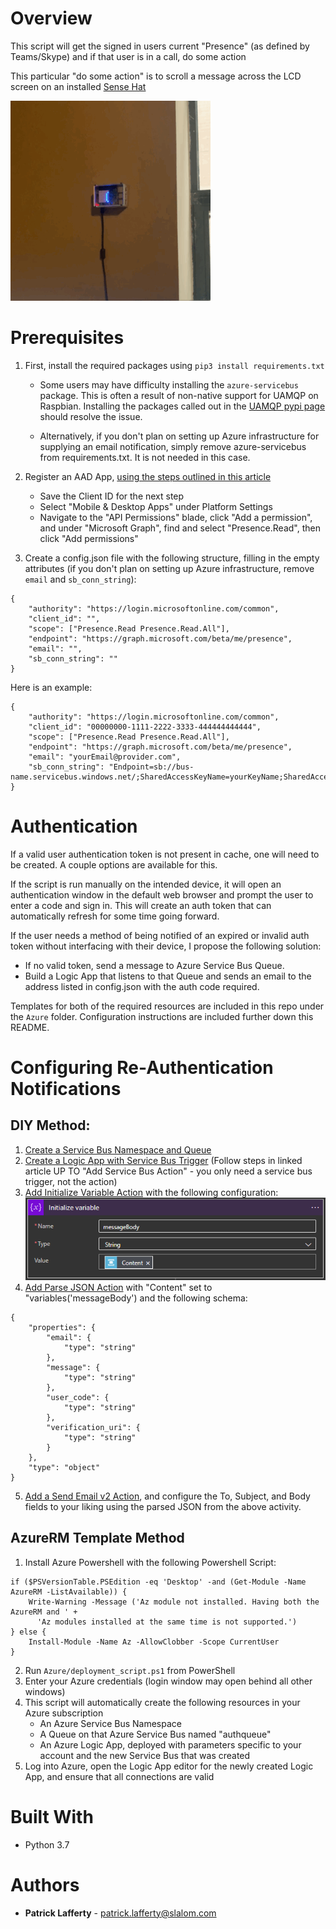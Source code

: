 # Overview

This script will get the signed in users current "Presence" (as defined by Teams/Skype) and if that user is in a call, do some action

This particular "do some action" is to scroll a message across the LCD screen on an installed [Sense Hat](https://www.raspberrypi.org/products/sense-hat/)

![End Result](img/endResult.GIF)

# Prerequisites

1. First, install the required packages using `pip3 install requirements.txt`

    * Some users may have difficulty installing the `azure-servicebus` package.  This is often a result of non-native support for UAMQP on Raspbian.  Installing the packages called out in the [UAMQP pypi page](https://pypi.org/project/uamqp/) should resolve the issue.

    * Alternatively, if you don't plan on setting up Azure infrastructure for supplying an email notification, simply remove azure-servicebus from requirements.txt. It is not needed in this case.

2. Register an AAD App, [using the steps outlined in this article](https://docs.microsoft.com/en-us/azure/active-directory/develop/quickstart-register-app#main)
    * Save the Client ID for the next step
    * Select "Mobile & Desktop Apps" under Platform Settings
    * Navigate to the "API Permissions" blade, click "Add a permission", and under "Microsoft Graph", find and select "Presence.Read", then click "Add permissions"

3. Create a config.json file with the following structure, filling in the empty attributes (if you don't plan on setting up Azure infrastructure, remove `email` and `sb_conn_string`):
```
{
    "authority": "https://login.microsoftonline.com/common",
    "client_id": "",
    "scope": ["Presence.Read Presence.Read.All"],
    "endpoint": "https://graph.microsoft.com/beta/me/presence",
    "email": "",
    "sb_conn_string": ""
}
```

Here is an example:
```
{
    "authority": "https://login.microsoftonline.com/common",
    "client_id": "00000000-1111-2222-3333-444444444444",
    "scope": ["Presence.Read Presence.Read.All"],
    "endpoint": "https://graph.microsoft.com/beta/me/presence",
    "email": "yourEmail@provider.com",
    "sb_conn_string": "Endpoint=sb://bus-name.servicebus.windows.net/;SharedAccessKeyName=yourKeyName;SharedAccessKey=yourBigLongComplicatedKey;EntityPath=yourQueueName"
}
```

# Authentication

If a valid user authentication token is not present in cache, one will need to be created. A couple options are available for this.

If the script is run manually on the intended device, it will open an authentication window in the default web browser and prompt the user to enter a code and sign in.  This will create an auth token that can automatically refresh for some time going forward.

If the user needs a method of being notified of an expired or invalid auth token without interfacing with their device, I propose the following solution:

* If no valid token, send a message to Azure Service Bus Queue.  
* Build a Logic App that listens to that Queue and sends an email to the address listed in config.json with the auth code required.

Templates for both of the required resources are included in this repo under the `Azure` folder. Configuration instructions are included further down this README.

# Configuring Re-Authentication Notifications

## DIY Method:

1. [Create a Service Bus Namespace and Queue](https://docs.microsoft.com/en-us/azure/service-bus-messaging/service-bus-quickstart-portal)
2. [Create a Logic App with Service Bus Trigger](https://docs.microsoft.com/en-us/azure/connectors/connectors-create-api-servicebus) (Follow steps in linked article UP TO "Add Service Bus Action" - you only need a service bus trigger, not the action)
3. [Add Initialize Variable Action](https://docs.microsoft.com/en-us/azure/logic-apps/logic-apps-create-variables-store-values#initialize-variable) with the following configuration:
![Initialize Variable](img/init_var.png)
4. [Add Parse JSON Action](https://docs.microsoft.com/en-us/azure/logic-apps/logic-apps-perform-data-operations#parse-json-action) with "Content" set to "variables('messageBody') and the following schema:
```
{
    "properties": {
        "email": {
            "type": "string"
        },
        "message": {
            "type": "string"
        },
        "user_code": {
            "type": "string"
        },
        "verification_uri": {
            "type": "string"
        }
    },
    "type": "object"
}

```
5. [Add a Send Email v2 Action](https://docs.microsoft.com/en-us/connectors/office365/#send-an-email-(v2)), and configure the To, Subject, and Body fields to your liking using the parsed JSON from the above activity.

## AzureRM Template Method
1. Install Azure Powershell with the following Powershell Script:
```
if ($PSVersionTable.PSEdition -eq 'Desktop' -and (Get-Module -Name AzureRM -ListAvailable)) {
    Write-Warning -Message ('Az module not installed. Having both the AzureRM and ' +
      'Az modules installed at the same time is not supported.')
} else {
    Install-Module -Name Az -AllowClobber -Scope CurrentUser
}
```
2. Run `Azure/deployment_script.ps1` from PowerShell
3. Enter your Azure credentials (login window may open behind all other windows)
4. This script will automatically create the following resources in your Azure subscription
    * An Azure Service Bus Namespace
    * A Queue on that Azure Service Bus named "authqueue"
    * An Azure Logic App, deployed with parameters specific to your account and the new Service Bus that was created
5. Log into Azure, open the Logic App editor for the newly created Logic App, and ensure that all connections are valid

# Built With
* Python 3.7

# Authors
* **Patrick Lafferty** - [patrick.lafferty@slalom.com](mailto:patrick.lafferty@slalom.com)